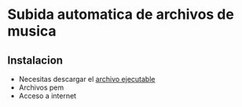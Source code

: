 # Subida automatica de archivos de musica

## Instalacion

- Necesitas descargar el [archivo ejecutable](upload-music.exe)
- Archivos pem
- Acceso a internet
